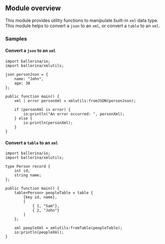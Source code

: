 ## Module overview

This module provides utility functions to manipulate built-in `xml` data type. This module helps to convert a `json` to an `xml`, or convert a `table` to an `xml`.

### Samples

#### Convert a `json` to an `xml`
```ballerina
import ballerina/io;
import ballerina/xmlutils;

json personJson = {
    name: "John",
    age: 30
};

public function main() {
    xml | error personXml = xmlutils:fromJSON(personJson);

    if (personXml is error) {
        io:println("An error occurred: ", personXml);
    } else {
        io:println(personXml);
    }
}
```

#### Convert a `table` to an `xml`
```ballerina
import ballerina/io;
import ballerina/xmlutils;

type Person record {
    int id;
    string name;
};

public function main() {
    table<Person> peopleTable = table {
        {key id, name},
        [
            { 1, "Sam"},
            { 2, "John"}
        ]
    };

    xml peopleXml = xmlutils:fromTable(peopleTable);
    io:println(peopleXml);
}
```
